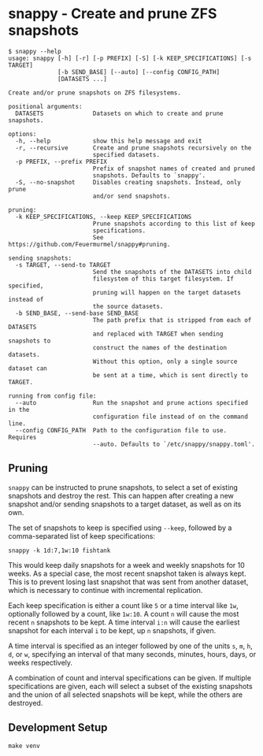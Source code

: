 # snappy - Create and prune ZFS snapshots

```
$ snappy --help
usage: snappy [-h] [-r] [-p PREFIX] [-S] [-k KEEP_SPECIFICATIONS] [-s TARGET]
              [-b SEND_BASE] [--auto] [--config CONFIG_PATH]
              [DATASETS ...]

Create and/or prune snapshots on ZFS filesystems.

positional arguments:
  DATASETS              Datasets on which to create and prune snapshots.

options:
  -h, --help            show this help message and exit
  -r, --recursive       Create and prune snapshots recursively on the
                        specified datasets.
  -p PREFIX, --prefix PREFIX
                        Prefix of snapshot names of created and pruned
                        snapshots. Defaults to `snappy'.
  -S, --no-snapshot     Disables creating snapshots. Instead, only prune
                        and/or send snapshots.

pruning:
  -k KEEP_SPECIFICATIONS, --keep KEEP_SPECIFICATIONS
                        Prune snapshots according to this list of keep
                        specifications.
                        See https://github.com/Feuermurmel/snappy#pruning.

sending snapshots:
  -s TARGET, --send-to TARGET
                        Send the snapshots of the DATASETS into child
                        filesystem of this target filesystem. If specified,
                        pruning will happen on the target datasets instead of
                        the source datasets.
  -b SEND_BASE, --send-base SEND_BASE
                        The path prefix that is stripped from each of DATASETS
                        and replaced with TARGET when sending snapshots to
                        construct the names of the destination datasets.
                        Without this option, only a single source dataset can
                        be sent at a time, which is sent directly to TARGET.

running from config file:
  --auto                Run the snapshot and prune actions specified in the
                        configuration file instead of on the command line.
  --config CONFIG_PATH  Path to the configuration file to use. Requires
                        --auto. Defaults to `/etc/snappy/snappy.toml'.
```


## Pruning

`snappy` can be instructed to prune snapshots, to select a set of existing snapshots and destroy the rest. This can happen after creating a new snapshot and/or sending snapshots to a target dataset, as well as on its own.

The set of snapshots to keep is specified using `--keep`, followed by a comma-separated list of keep specifications:

```
snappy -k 1d:7,1w:10 fishtank
```

This would keep daily snapshots for a week and weekly snapshots for 10 weeks. As a special case, the most recent snapshot taken is always kept. This is to prevent losing last snapshot that was sent from another dataset, which is necessary to continue with incremental replication.

Each keep specification is either a count like `5` or a time interval like `1w`, optionally followed by a count, like `1w:10`. A count `n` will cause the most recent `n` snapshots to be kept. A time interval `i:n` will cause the earliest snapshot for each interval `i` to be kept, up `n` snapshots, if given.

A time interval is specified as an integer followed by one of the units `s`, `m`, `h`, `d`, or `w`, specifying an interval of that many seconds, minutes, hours, days, or weeks respectively.

A combination of count and interval specifications can be given. If multiple specifications are given, each will select a subset of the existing snapshots and the union of all selected snapshots will be kept, while the others are destroyed.


## Development Setup

```
make venv
```

